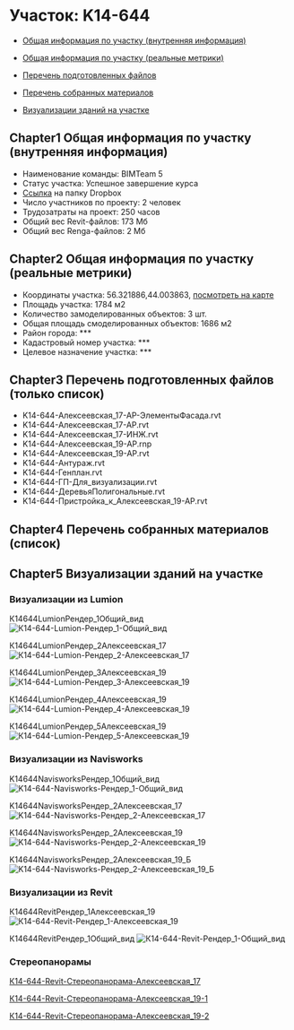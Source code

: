 # Участок: K14-644

* [Общая информация по участку (внутренняя информация)](#Chapter1)

* [Общая информация по участку (реальные метрики)](#Chapter2)

* [Перечень подготовленных файлов](#Chapter3)

* [Перечень собранных материалов](#Chapter4)

* [Визуализации зданий на участке](#Chapter5)

## <a id="test">Chapter1</a> Общая информация по участку (внутренняя информация)
+ Наименование команды: BIMTeam 5
+ Статус участка: Успешное завершение курса
+ [Ссылка](https://www.dropbox.com/sh/wvvgv1nw1iqred9/AAC7dwMG3H5IYtjA4Ap7PM0Ya/K14_644?dl=0) на папку Dropbox
+ Число участников по проекту: 2 человек
+ Трудозатраты на проект: 250 часов
+ Общий вес Revit-файлов: 173 Мб
+ Общий вес Renga-файлов: 2 Мб
## <a id="test">Chapter2</a> Общая информация по участку (реальные метрики)
+ Координаты участка: 56.321886,44.003863, [посмотреть на карте]("yandex.ru/maps/47/nizhny-novgorod/?ll=56.321886%2C44.003863&z=19")
+ Площадь участка: 1784 м2
+ Количество замоделированных объектов: 3 шт.
+ Общая площадь смоделированных объектов: 1686 м2
+ Район города: *** 
+ Кадастровый номер участка: *** 
+ Целевое назначение участка: *** 
## <a id="test">Chapter3</a> Перечень подготовленных файлов (только список)
+ K14-644-Алексеевская_17-АР-ЭлементыФасада.rvt
+ K14-644-Алексеевская_17-АР.rvt
+ K14-644-Алексеевская_17-ИНЖ.rvt
+ K14-644-Алексеевская_19-АР.rnp
+ K14-644-Алексеевская_19-АР.rvt
+ K14-644-Антураж.rvt
+ K14-644-Генплан.rvt
+ K14-644-ГП-Для_визуализации.rvt
+ K14-644-ДеревьяПолигональные.rvt
+ K14-644-Пристройка_к_Алексеевская_19-АР.rvt
## <a id="test">Chapter4</a> Перечень собранных материалов (список)
## <a id="test">Chapter5</a> Визуализации зданий на участке
### Визуализации из Lumion
К14644LumionРендер_1Общий_вид
![К14-644-Lumion-Рендер_1-Общий_вид](/Images/K14_644/К14-644-Lumion-Рендер_1-Общий_вид_Compressed.jpg)

К14644LumionРендер_2Алексеевская_17
![К14-644-Lumion-Рендер_2-Алексеевская_17](/Images/K14_644/К14-644-Lumion-Рендер_2-Алексеевская_17_Compressed.jpg)

К14644LumionРендер_3Алексеевская_19
![К14-644-Lumion-Рендер_3-Алексеевская_19](/Images/K14_644/К14-644-Lumion-Рендер_3-Алексеевская_19_Compressed.jpg)

К14644LumionРендер_4Алексеевская_19
![К14-644-Lumion-Рендер_4-Алексеевская_19](/Images/K14_644/К14-644-Lumion-Рендер_4-Алексеевская_19_Compressed.jpg)

К14644LumionРендер_5Алексеевская_19
![К14-644-Lumion-Рендер_5-Алексеевская_19](/Images/K14_644/К14-644-Lumion-Рендер_5-Алексеевская_19_Compressed.jpg)

### Визуализации из Navisworks
K14644NavisworksРендер_1Общий_вид
![K14-644-Navisworks-Рендер_1-Общий_вид](/Images/K14_644/K14-644-Navisworks-Рендер_1-Общий_вид_Compressed.jpg)

K14644NavisworksРендер_2Алексеевская_17
![K14-644-Navisworks-Рендер_2-Алексеевская_17](/Images/K14_644/K14-644-Navisworks-Рендер_2-Алексеевская_17_Compressed.jpg)

K14644NavisworksРендер_2Алексеевская_19
![K14-644-Navisworks-Рендер_2-Алексеевская_19](/Images/K14_644/K14-644-Navisworks-Рендер_2-Алексеевская_19_Compressed.jpg)

K14644NavisworksРендер_2Алексеевская_19_Б
![K14-644-Navisworks-Рендер_2-Алексеевская_19_Б](/Images/K14_644/K14-644-Navisworks-Рендер_2-Алексеевская_19_Б_Compressed.jpg)

### Визуализации из Revit
К14644RevitРендер_1Алексеевская_19
![К14-644-Revit-Рендер_1-Алексеевская_19](/Images/K14_644/К14-644-Revit-Рендер_1-Алексеевская_19_Compressed.jpg)

К14644RevitРендер_1Общий_вид
![К14-644-Revit-Рендер_1-Общий_вид](/Images/K14_644/К14-644-Revit-Рендер_1-Общий_вид_Compressed.jpg)

### Стереопанорамы
[К14-644-Revit-Стереопанорама-Алексеевская_17](https://pano.autodesk.com/pano.html?url=jpgs/1dd809a5-fe28-40b9-8321-a8118a3d6fb7&version=2)

[К14-644-Revit-Стереопанорама-Алексеевская_19-1](https://pano.autodesk.com/pano.html?url=jpgs/7c68a2b4-47c1-494c-bcd4-ae149dfbbc44&version=2)

[К14-644-Revit-Стереопанорама-Алексеевская_19-2](https://pano.autodesk.com/pano.html?url=jpgs/0f50cb3d-a99a-4721-84fc-f9c0c3763ec0&version=2)

